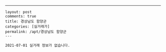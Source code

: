 ---
    layout: post
    comments: true
    title: 경상남도 함양군
    categories: [실거래가]
    permalink: /apt/경상남도 함양군
    ---

    2021-07-01 실거래 정보가 없습니다.

    